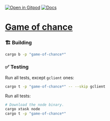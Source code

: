 [![Open in Gitpod](https://img.shields.io/badge/Open_in-Gitpod-white?logo=gitpod)](https://gitpod.io/#FOLDER=game-of-chance/https://github.com/gear-foundation/dapps)
[![Docs](https://img.shields.io/github/actions/workflow/status/gear-foundation/dapps/contracts.yml?logo=rust&label=docs)](https://dapps.gear.rs/game_of_chance_io)

# [Game of chance](https://wiki.gear-tech.io/docs/examples/game-of-chance)

### 🏗️ Building

```sh
cargo b -p "game-of-chance*"
```

### ✅ Testing

Run all tests, except `gclient` ones:
```sh
cargo t -p "game-of-chance*" -- --skip gclient
```

Run all tests:
```sh
# Download the node binary.
cargo xtask node
cargo t -p "game-of-chance*"
```
